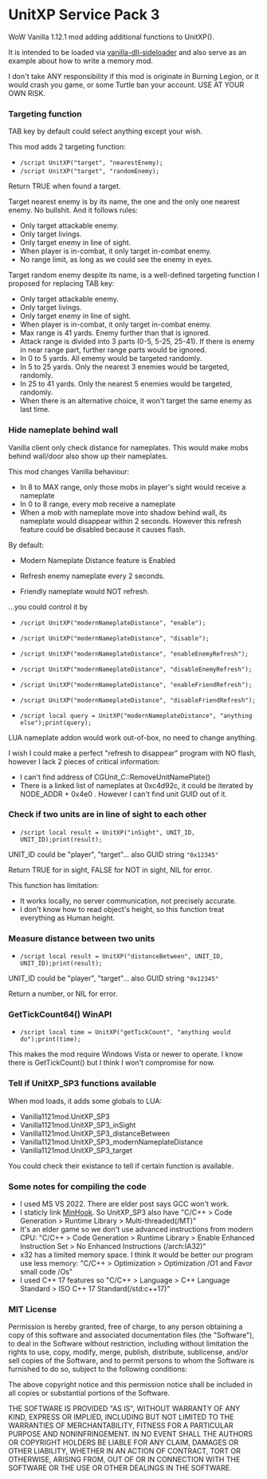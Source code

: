 # UnitXP Service Pack 3
WoW Vanilla 1.12.1 mod adding additional functions to UnitXP().

It is intended to be loaded via [vanilla-dll-sideloader](https://github.com/allfoxwy/vanilla-dll-sideloader) and also serve as an example about how to write a memory mod.

I don't take ANY responsibility if this mod is originate in Burning Legion, or it would crash you game, or some Turtle ban your account. USE AT YOUR OWN RISK. 



### Targeting function

TAB key by default could select anything except your wish.


This mod adds 2 targeting function:
- `/script UnitXP("target", "nearestEnemy);`
- `/script UnitXP("target", "randomEnemy);`

Return TRUE when found a target.


Target nearest enemy is by its name, the one and the only one nearest enemy. No bullshit. And it follows rules:
- Only target attackable enemy.
- Only target livings.
- Only target enemy in line of sight.
- When player is in-combat, it only target in-combat enemy.
- No range limit, as long as we could see the enemy in eyes.


Target random enemy despite its name, is a well-defined targeting function I proposed for replacing TAB key:
- Only target attackable enemy.
- Only target livings.
- Only target enemy in line of sight.
- When player is in-combat, it only target in-combat enemy.
- Max range is 41 yards. Enemy further than that is ignored.
- Attack range is divided into 3 parts (0-5, 5-25, 25-41). If there is enemy in near range part, further range parts would be ignored.
- In 0 to 5 yards. All ememy would be targeted randomly.
- In 5 to 25 yards. Only the nearest 3 enemies would be targeted, randomly.
- In 25 to 41 yards. Only the nearest 5 enemies would be targeted, randomly.
- When there is an alternative choice, it won't target the same enemy as last time.



### Hide nameplate behind wall

Vanilla client only check distance for nameplates. This would make mobs behind wall/door also show up their nameplates.

This mod changes Vanilla behaviour:
- In 8 to MAX range, only those mobs in player's sight would receive a nameplate
- In 0 to 8 range, every mob receive a nameplate
- When a mob with nameplate move into shadow behind wall, its nameplate would disappear within 2 seconds. However this refresh feature could be disabled because it causes flash.

By default:
- Modern Nameplate Distance feature is Enabled

- Refresh enemy nameplate every 2 seconds.

- Friendly nameplate would NOT refresh.

 ...you could control it by

- `/script UnitXP("modernNameplateDistance", "enable");`

- `/script UnitXP("modernNameplateDistance", "disable");`

- `/script UnitXP("modernNameplateDistance", "enableEnemyRefresh");`

- `/script UnitXP("modernNameplateDistance", "disableEnemyRefresh");`

- `/script UnitXP("modernNameplateDistance", "enableFriendRefresh");`

- `/script UnitXP("modernNameplateDistance", "disableFriendRefresh");`

- `/script local query = UnitXP("modernNameplateDistance", "anything else");print(query);`

LUA nameplate addon would work out-of-box, no need to change anything.

I wish I could make a perfect "refresh to disappear" program with NO flash, however I lack 2 pieces of critical information:
- I can't find address of CGUnit_C::RemoveUnitNamePlate()
- There is a linked list of nameplates at 0xc4d92c, it could be iterated by NODE_ADDR + 0x4e0 . However I can't find unit GUID out of it.



### Check if two units are in line of sight to each other

- `/script local result = UnitXP("inSight", UNIT_ID, UNIT_ID);print(result);`

UNIT_ID could be "player", "target"... also GUID string `"0x12345"`

Return TRUE for in sight, FALSE for NOT in sight, NIL for error.

This function has limitation:
- It works locally, no server communication, not precisely accurate.
- I don't know how to read object's height, so this function treat everything as Human height.



### Measure distance between two units

- `/script local result = UnitXP("distanceBetween", UNIT_ID, UNIT_ID);print(result);`

UNIT_ID could be "player", "target"... also GUID string `"0x12345"`

Return a number, or NIL for error.



### GetTickCount64() WinAPI

- `/script local time = UnitXP("getTickCount", "anything would do");print(time);`

This makes the mod require Windows Vista or newer to operate. I know there is GetTickCount() but I think I won't compromise for now.



### Tell if UnitXP_SP3 functions available

When mod loads, it adds some globals to LUA:
- Vanilla1121mod.UnitXP_SP3
- Vanilla1121mod.UnitXP_SP3_inSight
- Vanilla1121mod.UnitXP_SP3_distanceBetween
- Vanilla1121mod.UnitXP_SP3_modernNameplateDistance
- Vanilla1121mod.UnitXP_SP3_target

You could check their existance to tell if certain function is available.



### Some notes for compiling the code

- I used MS VS 2022. There are elder post says GCC won't work.
- I staticly link [MinHook](https://github.com/TsudaKageyu/minhook). So UnitXP_SP3 also have "C/C++ > Code Generation > Runtime Library > Multi-threaded(/MT)"
- It's an elder game so we don't use advanced instructions from modern CPU: "C/C++ > Code Generation > Runtime Library > Enable Enhanced Instruction Set > No Enhanced Instructions (/arch:IA32)"
- x32 has a limited memory space. I think it would be better our program use less memory: "C/C++ > Optimization > Optimization /O1 and Favor small code /Os"
- I used C++ 17 features so "C/C++ > Language > C++ Language Standard > ISO C++ 17 Standard(/std:c++17)"



### MIT License


Permission is hereby granted, free of charge, to any person obtaining a copy of this software and associated documentation files (the "Software"), to deal in the Software without restriction, including without limitation the rights to use, copy, modify, merge, publish, distribute, sublicense, and/or sell copies of the Software, and to permit persons to whom the Software is furnished to do so, subject to the following conditions:

The above copyright notice and this permission notice shall be included in all copies or substantial portions of the Software.

THE SOFTWARE IS PROVIDED "AS IS", WITHOUT WARRANTY OF ANY KIND, EXPRESS OR IMPLIED, INCLUDING BUT NOT LIMITED TO THE WARRANTIES OF MERCHANTABILITY, FITNESS FOR A PARTICULAR PURPOSE AND NONINFRINGEMENT. IN NO EVENT SHALL THE AUTHORS OR COPYRIGHT HOLDERS BE LIABLE FOR ANY CLAIM, DAMAGES OR OTHER LIABILITY, WHETHER IN AN ACTION OF CONTRACT, TORT OR OTHERWISE, ARISING FROM, OUT OF OR IN CONNECTION WITH THE SOFTWARE OR THE USE OR OTHER DEALINGS IN THE SOFTWARE.


